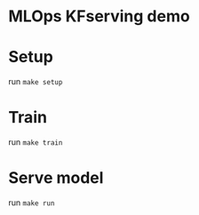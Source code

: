 # MLOps KFserving demo

# Setup

run `make setup`

# Train

run `make train`

# Serve model
run `make run`